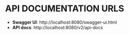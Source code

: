 # API DOCUMENTATION URLS
- **Swagger UI**: http://localhost:8080/swagger-ui.html
- **API docs**: http://localhost:8080/v2/api-docs
